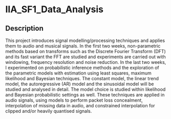 # IIA_SF1_Data_Analysis


## Description
This project introduces signal modelling/processing techniques and applies them to audio and musical signals. 
In the first two weeks, non-parametric methods based on transforms such as the Discrete Fourier Transform (DFT) and its fast variant the FFT are studied and experiments are carried out with windowing, frequency resolution and noise reduction. 
In the last two weeks, I experimented on probabilistic inference methods and the exploration of the parametric models with estimation using least squares, maximum likelihood and Bayesian techniques. 
The constant model, the linear trend model, the autoregressive (AR) model and the sinusoidal model will be studied and analysed in detail. The model choice is studied within likelihood and Bayesian probabilistic settings as well. 
These techniques are applied in audio signals, using models to perform packet loss concealment, interpolation of missing data in audio, and constrained interpolation for clipped and/or heavily quantised signals. 
